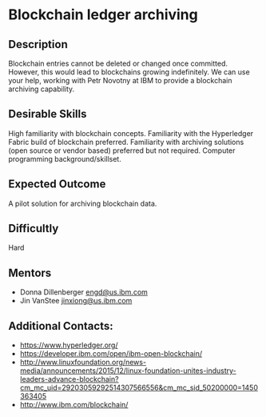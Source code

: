# Blockchain ledger archiving

## Description
Blockchain entries cannot be deleted or changed once committed.  However, this would lead to blockchains growing indefinitely.  We can use your help, working with Petr Novotny at IBM to provide a blockchain archiving capability.

## Desirable Skills
High familiarity with blockchain concepts. Familiarity with the Hyperledger Fabric build of blockchain preferred. Familiarity with archiving solutions (open source or vendor based) preferred but not required. Computer programming background/skillset.

## Expected Outcome
A pilot solution for archiving blockchain data.

## Difficultly
Hard

## Mentors
  * Donna Dillenberger <engd@us.ibm.com>
  * Jin VanStee <jinxiong@us.ibm.com>

## Additional Contacts:
  * https://www.hyperledger.org/
  * https://developer.ibm.com/open/ibm-open-blockchain/
  * http://www.linuxfoundation.org/news-media/announcements/2015/12/linux-foundation-unites-industry-leaders-advance-blockchain?cm_mc_uid=29203059292514307566556&cm_mc_sid_50200000=1450363405
  * http://www.ibm.com/blockchain/
